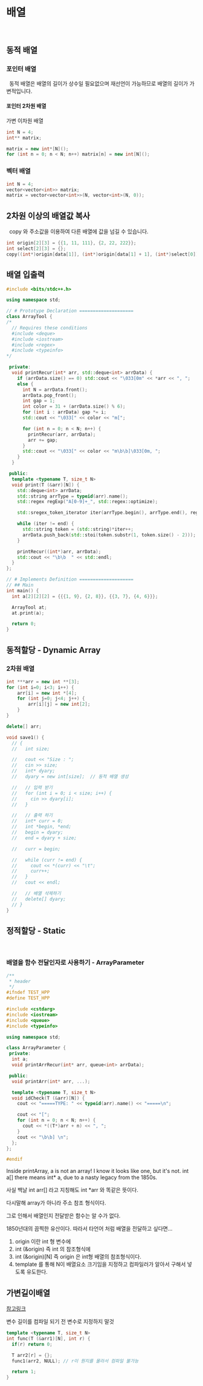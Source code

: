 # 배열

</br>

## 동적 배열

### 포인터 배열

&nbsp; 동적 배열은 배열의 길이가 상수일 필요없으며 재선언이 가능하므로 배열의 길이가 가변적입니다.

#### 포인터 2차원 배열

가변 이차원 배열

```cpp
int N = 4;
int** matrix;

matrix = new int*[N]();
for (int n = 0; n < N; n++) matrix[n] = new int[N]();
```

### 벡터 배열

```cpp
int N = 4;
vector<vector<int>> matrix;
matrix = vector<vector<int>>(N, vector<int>(N, 0));
```

## 2차원 이상의 배열값 복사

&nbsp; copy 와 주소값을 이용하여 다른 배열에 값을 넘길 수 있습니다.

```cpp
int origin[2][3] = {{1, 11, 111}, {2, 22, 222}};
int select[2][3] = {};
copy((int*)origin[data[1]], (int*)origin[data[1] + 1], (int*)select[0]);
```

## 배열 입출력

```cpp
#include <bits/stdc++.h>

using namespace std;

// # Prototype Declaration ====================
class ArrayTool {
/*
  // Requires these conditions
  #include <deque>
  #include <iostream>
  #include <regex>
  #include <typeinfo>
*/

 private:
  void printRecur(int* arr, std::deque<int> arrData) {
    if (arrData.size() == 0) std::cout << "\033[0m" << *arr << ", ";
    else {
      int N = arrData.front();
      arrData.pop_front();
      int gap = 1;
      int color = 31 + (arrData.size() % 6);
      for (int i : arrData) gap *= i;
      std::cout << "\033[" << color << "m[";

      for (int n = 0; n < N; n++) {
        printRecur(arr, arrData);
        arr += gap;
      }
      std::cout << "\033[" << color << "m\b\b]\033[0m, ";
    }
  }

 public:
  template <typename T, size_t N>
  void print(T (&arr)[N]) {
    std::deque<int> arrData;
    std::string arrType = typeid(arr).name();
    std::regex regExp("A[0-9]+_", std::regex::optimize);

    std::sregex_token_iterator iter(arrType.begin(), arrType.end(), regExp), end;

    while (iter != end) {
      std::string token = (std::string)*iter++;
      arrData.push_back(std::stoi(token.substr(1, token.size() - 2)));
    }

    printRecur((int*)arr, arrData);
    std::cout << "\b\b  " << std::endl;
  }
};

// # Implements Definition ====================
// ## Main
int main() {
  int a[2][2][2] = {{{1, 9}, {2, 8}}, {{3, 7}, {4, 6}}};

  ArrayTool at;
  at.print(a);

  return 0;
}
```

## 동적할당 - Dynamic Array

### 2차원 배열

```cpp
int ***arr = new int **[3];
for (int i=0; i<3; i++) {
    arr[i] = new int *[4];
    for (int j=0; j<4; j++) {
    	arr[i][j] = new int[2];
    }
}

delete[] arr;
```

```cpp
void save1() {
  // {
  //   int size;

  //   cout << "Size : ";
  //   cin >> size;
  //   int* dyary;
  //   dyary = new int[size];  // 동적 배열 생성

  //   // 입력 받기
  //   for (int i = 0; i < size; i++) {
  //     cin >> dyary[i];
  //   }

  //   // 출력 하기
  //   int* curr = 0;
  //   int *begin, *end;
  //   begin = dyary;
  //   end = dyary + size;

  //   curr = begin;

  //   while (curr != end) {
  //     cout << *(curr) << "\t";
  //     curr++;
  //   }
  //   cout << endl;

  //   // 배열 삭제하기
  //   delete[] dyary;
  // }
}
```

## 정적할당 - Static

</br>

### 배열을 함수 전달인자로 사용하기 - ArrayParameter

```cpp
/**
 * header
 */
#ifndef TEST_HPP
#define TEST_HPP

#include <cstdarg>
#include <iostream>
#include <queue>
#include <typeinfo>

using namespace std;

class ArrayParameter {
 private:
  int a;
  void printArrRecur(int* arr, queue<int> arrData);

 public:
  void printArr(int* arr, ...);

  template <typename T, size_t N>
  void idCheck(T (&arr)[N]) {
    cout << "=====TYPE: " << typeid(arr).name() << "=====\n";

    cout << "[";
    for (int n = 0; n < N; n++) {
      cout << *((T*)arr + n) << ", ";
    }
    cout << "\b\b] \n";
  };
};

#endif
```

Inside printArray, a is not an array! I know it looks like one, but it's not. int a[] there means int\* a, due to a nasty legacy from the 1850s.

사실 백날 int arr[] 라고 지칭해도 int \*arr 와 똑같은 뜻이다.

다시말해 array가 아니라 주소 참조 형식이다.

그로 인해서 배열인지 전달받은 함수는 알 수가 없다.

1850년대의 끔찍한 유산이다. 따라서 타언어 처럼 배열을 전달하고 싶다면...

1. origin 이란 int 형 변수에
2. int (&origin) 즉 int 의 참조형식에
3. int (&origin)[N] 즉 origin 은 int형 배열의 참조형식이다.
4. template 를 통해 N이 배열요소 크기임을 지정하고 컴파일러가 알아서 구해서 넣도록 유도한다.

## 가변길이배열

[참고링크](https://int-i.github.io/cpp/2020-05-10/vla/)

변수 길이를 컴파일 되기 전 변수로 지정하지 말것

```cpp
template <typename T, size_t N>
int func(T (&arr1)[N], int r) {
  if(r) return 0;

  T arr2[r] = {};
  func1(arr2, NULL); // r이 뭔지를 몰라서 컴파일 불가능

  return 1;
}
```
